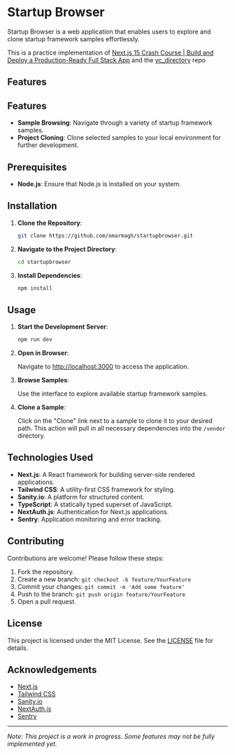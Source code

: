 
# Startup Browser

Startup Browser is a web application that enables users to explore and clone startup framework samples effortlessly.

This is a practice implementation of [Next.js 15 Crash Course | Build and Deploy a Production-Ready Full Stack App](https://www.youtube.com/watch?v=Zq5fmkH0T78) and the [yc_directory](https://github.com/adrianhajdin/yc_directory) repo
## Features

## Features

- **Sample Browsing**: Navigate through a variety of startup framework samples.
- **Project Cloning**: Clone selected samples to your local environment for further development.

## Prerequisites

- **Node.js**: Ensure that Node.js is installed on your system.

## Installation

1. **Clone the Repository**:

   ```bash
   git clone https://github.com/omarmagh/startupbrowser.git
   ```

2. **Navigate to the Project Directory**:

   ```bash
   cd startupbrowser
   ```

3. **Install Dependencies**:

   ```bash
   npm install
   ```

## Usage

1. **Start the Development Server**:

   ```bash
   npm run dev
   ```

2. **Open in Browser**:

   Navigate to [http://localhost:3000](http://localhost:3000) to access the application.

3. **Browse Samples**:

   Use the interface to explore available startup framework samples.

4. **Clone a Sample**:

   Click on the "Clone" link next to a sample to clone it to your desired path. This action will pull in all necessary dependencies into the `/vendor` directory.

## Technologies Used

- **Next.js**: A React framework for building server-side rendered applications.
- **Tailwind CSS**: A utility-first CSS framework for styling.
- **Sanity.io**: A platform for structured content.
- **TypeScript**: A statically typed superset of JavaScript.
- **NextAuth.js**: Authentication for Next.js applications.
- **Sentry**: Application monitoring and error tracking.

## Contributing

Contributions are welcome! Please follow these steps:

1. Fork the repository.
2. Create a new branch: `git checkout -b feature/YourFeature`
3. Commit your changes: `git commit -m 'Add some feature'`
4. Push to the branch: `git push origin feature/YourFeature`
5. Open a pull request.

## License

This project is licensed under the MIT License. See the [LICENSE](LICENSE) file for details.

## Acknowledgements

- [Next.js](https://nextjs.org/)
- [Tailwind CSS](https://tailwindcss.com/)
- [Sanity.io](https://www.sanity.io/)
- [NextAuth.js](https://next-auth.js.org/)
- [Sentry](https://sentry.io/)

---

*Note: This project is a work in progress. Some features may not be fully implemented yet.* 